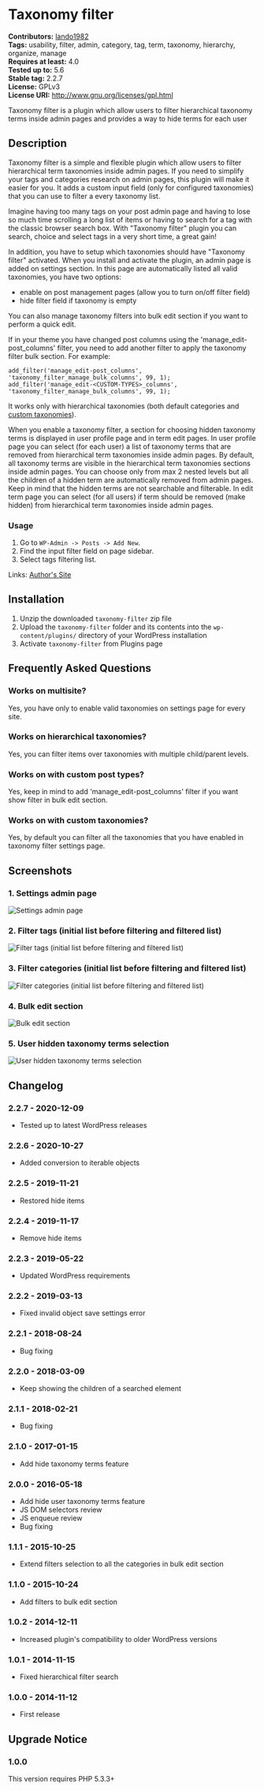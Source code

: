 # Taxonomy filter #
**Contributors:** [lando1982](https://profiles.wordpress.org/lando1982)  
**Tags:** usability, filter, admin, category, tag, term, taxonomy, hierarchy, organize, manage  
**Requires at least:** 4.0  
**Tested up to:** 5.6  
**Stable tag:** 2.2.7  
**License:** GPLv3  
**License URI:** http://www.gnu.org/licenses/gpl.html  

Taxonomy filter is a plugin which allow users to filter hierarchical taxonomy terms inside admin pages and provides a way to hide terms for each user

## Description ##

Taxonomy filter is a simple and flexible plugin which allow users to filter hierarchical term taxonomies inside admin pages. If you need to simplify your tags and categories research on admin pages, this plugin will make it easier for you. It adds a custom input field (only for configured taxonomies) that you can use to filter a every taxonomy list.

Imagine having too many tags on your post admin page and having to lose so much time scrolling a long list of items or having to search for a tag with the classic browser search box. With "Taxonomy filter" plugin you can search, choice and select tags in a very short time, a great gain!

In addition, you have to setup which taxonomies should have "Taxonomy filter" activated. When you install and activate the plugin, an admin page is added on settings section. In this page are automatically listed all valid taxonomies, you have two options:

* enable on post management pages (allow you to turn on/off filter field)
* hide filter field if taxonomy is empty

You can also manage taxonomy filters into bulk edit section if you want to perform a quick edit.

If in your theme you have changed post columns using the 'manage_edit-post_columns' filter, you need to add another filter to apply the taxonomy filter bulk section.
For example:

	add_filter('manage_edit-post_columns', 'taxonomy_filter_manage_bulk_columns', 99, 1);
	add_filter('manage_edit-<CUSTOM-TYPES>_columns', 'taxonomy_filter_manage_bulk_columns', 99, 1);


It works only with hierarchical taxonomies (both default categories and [custom taxonomies](http://codex.wordpress.org/Custom_Taxonomies)).

When you enable a taxonomy filter, a section for choosing hidden taxonomy terms is displayed in user profile page and in term edit pages. In user profile page you can select (for each user) a list of taxonomy terms that are removed from hierarchical term taxonomies inside admin pages.
By default, all taxonomy terms are visible in the hierarchical term taxonomies sections inside admin pages. You can choose only from max 2 nested levels but all the children of a hidden term are automatically removed from admin pages. Keep in mind that the hidden terms are not searchable and filterable.
In edit term page you can select (for all users) if term should be removed (make hidden) from hierarchical term taxonomies inside admin pages.

### Usage ###

1. Go to `WP-Admin -> Posts -> Add New`.
2. Find the input filter field on page sidebar.
3. Select tags filtering list.

Links: [Author's Site](http://www.andrealandonio.it)

## Installation ##

1. Unzip the downloaded `taxonomy-filter` zip file
2. Upload the `taxonomy-filter` folder and its contents into the `wp-content/plugins/` directory of your WordPress installation
3. Activate `taxonomy-filter` from Plugins page

## Frequently Asked Questions ##

### Works on multisite? ###

Yes, you have only to enable valid taxonomies on settings page for every site.

### Works on hierarchical taxonomies? ###

Yes, you can filter items over taxonomies with multiple child/parent levels.

### Works on with custom post types? ###

Yes, keep in mind to add 'manage_edit-post_columns' filter if you want show filter in bulk edit section.

### Works on with custom taxonomies? ###

Yes, by default you can filter all the taxonomies that you have enabled in taxonomy filter settings page.

## Screenshots ##

### 1. Settings admin page ###
![Settings admin page](https://ps.w.org/taxonomy-filter/trunk/screenshot-1.jpg)

### 2. Filter tags (initial list before filtering and filtered list) ###
![Filter tags (initial list before filtering and filtered list)](https://ps.w.org/taxonomy-filter/trunk/screenshot-2.jpg)

### 3. Filter categories (initial list before filtering and filtered list) ###
![Filter categories (initial list before filtering and filtered list)](https://ps.w.org/taxonomy-filter/trunk/screenshot-3.jpg)

### 4. Bulk edit section ###
![Bulk edit section](https://ps.w.org/taxonomy-filter/trunk/screenshot-4.jpg)

### 5. User hidden taxonomy terms selection ###
![User hidden taxonomy terms selection](https://ps.w.org/taxonomy-filter/trunk/screenshot-5.jpg)


## Changelog ##

### 2.2.7 - 2020-12-09 ###
* Tested up to latest WordPress releases

### 2.2.6 - 2020-10-27 ###
* Added conversion to iterable objects

### 2.2.5 - 2019-11-21 ###
* Restored hide items

### 2.2.4 - 2019-11-17 ###
* Remove hide items

### 2.2.3 - 2019-05-22 ###
* Updated WordPress requirements

### 2.2.2 - 2019-03-13 ###
* Fixed invalid object save settings error

### 2.2.1 - 2018-08-24 ###
* Bug fixing

### 2.2.0 - 2018-03-09 ###
* Keep showing the children of a searched element

### 2.1.1 - 2018-02-21 ###
* Bug fixing

### 2.1.0 - 2017-01-15 ###
* Add hide taxonomy terms feature

### 2.0.0 - 2016-05-18 ###
* Add hide user taxonomy terms feature
* JS DOM selectors review
* JS enqueue review
* Bug fixing

### 1.1.1 - 2015-10-25 ###
* Extend filters selection to all the categories in bulk edit section

### 1.1.0 - 2015-10-24 ###
* Add filters to bulk edit section

### 1.0.2 - 2014-12-11 ###
* Increased plugin's compatibility to older WordPress versions

### 1.0.1 - 2014-11-15 ###
* Fixed hierarchical filter search

### 1.0.0 - 2014-11-12 ###
* First release

## Upgrade Notice ##

### 1.0.0 ###
This version requires PHP 5.3.3+
